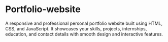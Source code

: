 # Portfolio-website
A responsive and professional personal portfolio website built using HTML, CSS, and JavaScript. It showcases your skills, projects, internships, education, and contact details with smooth design and interactive features.
